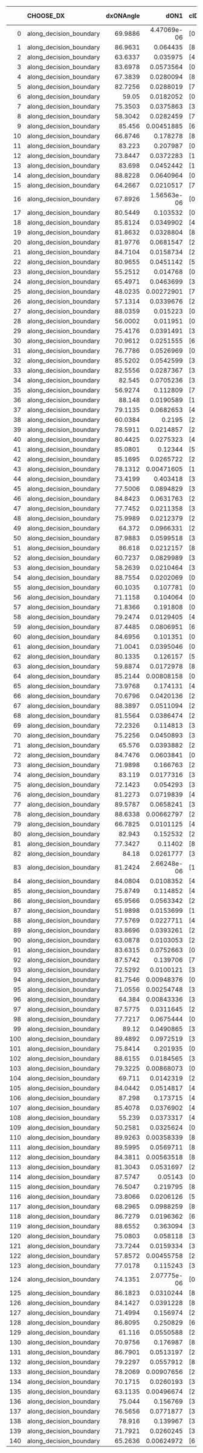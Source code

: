 |     | CHOOSE_DX               |   dxONAngle |        dON1 | cIDON1   |   dON_patch_1 |   nTON |         dON |   dxOFFAngle |       dOFF1 | cIDOFF1   |   dOFF_patch_1 |   nTOFF |        dOFF | SUCCESS   |   nExp |   dual_point_id |   subpoint_time_seconds |   total_execution_time |       logp |       dOFF/dON | Vote dOFF>dON   |
|----:|:------------------------|------------:|------------:|:---------|--------------:|-------:|------------:|-------------:|------------:|:----------|---------------:|--------:|------------:|:----------|-------:|----------------:|------------------------:|-----------------------:|-----------:|---------------:|:----------------|
|   0 | along_decision_boundary |     69.9886 | 4.47069e-06 | [0 8]    |   4.47069e-06 |      1 | 4.47069e-06 |      77.5964 | 0.154084    | [0 8]     |    0.154084    |       1 | 0.154084    | True      |      1 |               1 |                1.56247  |                1.88462 |  0         | 34465.5        | True            |
|   1 | along_decision_boundary |     86.9631 | 0.064435    | [8 9]    |   0.064435    |      1 | 0.064435    |      83.019  | 0.155368    | [8 9]     |    0.155368    |       1 | 0.155368    | True      |      2 |               3 |                1.63256  |                4.93268 | -0.5       |     2.41123    | True            |
|   2 | along_decision_boundary |     63.6337 | 0.035975    | [4 8]    |   0.035975    |      1 | 0.035975    |      64.2412 | 0.0782604   | [4 8]     |    0.0782604   |       1 | 0.0782604   | True      |      3 |               4 |                1.09739  |                6.03868 | -1         |     2.17541    | True            |
|   3 | along_decision_boundary |     83.6978 | 0.0573564   | [0 1]    |   0.0573564   |      1 | 0.0573564   |      89.4424 | 0.00287971  | [0 1]     |    0.00287971  |       1 | 0.00287971  | False     |      4 |               5 |                0.870553 |                6.91423 | -1.5       |     0.0502073  | False           |
|   4 | along_decision_boundary |     67.3839 | 0.0280094   | [8 9]    |   0.0280094   |      1 | 0.0280094   |      81.4745 | 0.0532721   | [8 9]     |    0.0532721   |       1 | 0.0532721   | True      |      5 |               7 |                1.16817  |                8.11226 | -0.5       |     1.90193    | True            |
|   5 | along_decision_boundary |     82.7256 | 0.0288019   | [7 9]    |   0.0288019   |      1 | 0.0288019   |      85.7873 | 0.00372447  | [7 9]     |    0.00372447  |       1 | 0.00372447  | False     |      6 |               8 |                0.85496  |                8.97223 | -0.9       |     0.129314   | False           |
|   6 | along_decision_boundary |     59.05   | 0.0182052   | [0 1]    |   0.0182052   |      1 | 0.0182052   |      63.003  | 0.0733868   | [0 1]     |    0.0733868   |       1 | 0.0733868   | True      |      7 |               9 |                0.734327 |                9.71454 | -0.333333  |     4.03109    | True            |
|   7 | along_decision_boundary |     75.3503 | 0.0375863   | [3 5]    |   0.0375863   |      1 | 0.0375863   |      85.4066 | 0.0528021   | [3 5]     |    0.0528021   |       1 | 0.0528021   | True      |      8 |              10 |                1.81254  |               11.5371  | -0.642857  |     1.40482    | True            |
|   8 | along_decision_boundary |     58.3042 | 0.0282459   | [7 9]    |   0.0282459   |      1 | 0.0282459   |      77.5427 | 0.0195439   | [7 9]     |    0.0195439   |       1 | 0.0195439   | False     |      9 |              13 |                0.800156 |               12.4164  | -1         |     0.691922   | False           |
|   9 | along_decision_boundary |     85.456  | 0.00451885  | [6 9]    |   0.00451885  |      1 | 0.00451885  |      88.7414 | 0.0523289   | [6 9]     |    0.0523289   |       1 | 0.0523289   | True      |     10 |              14 |                1.20871  |               13.6322  | -0.5       |    11.5801     | True            |
|  10 | along_decision_boundary |     66.8746 | 0.178278    | [8 9]    |   0.178278    |      1 | 0.178278    |      75.2787 | 0.071212    | [8 9]     |    0.071212    |       1 | 0.071212    | False     |     11 |              15 |                1.13036  |               14.7697  | -0.8       |     0.399443   | False           |
|  11 | along_decision_boundary |     83.223  | 0.207987    | [0 7]    |   0.207987    |      1 | 0.207987    |      74.5306 | 7.4347e-05  | [1 7]     |    7.4347e-05  |       1 | 7.4347e-05  | False     |     12 |              16 |                1.77412  |               16.5498  | -0.409091  |     0.00035746 | False           |
|  12 | along_decision_boundary |     73.8447 | 0.0372283   | [1 8]    |   0.0372283   |      1 | 0.0372283   |      84.7076 | 0.103196    | [0 8]     |    0.103196    |       1 | 0.103196    | True      |     13 |              17 |                0.876808 |               17.4395  | -0.166667  |     2.77198    | True            |
|  13 | along_decision_boundary |     83.698  | 0.0452442   | [1 8]    |   0.0452442   |      1 | 0.0452442   |      66.0502 | 0.0965891   | [0 8]     |    0.0965891   |       1 | 0.0965891   | True      |     14 |              18 |                1.64475  |               19.0913  | -0.346154  |     2.13484    | True            |
|  14 | along_decision_boundary |     88.8228 | 0.0640964   | [0 7]    |   0.0640964   |      1 | 0.0640964   |      82.1127 | 0.0500809   | [1 7]     |    0.0500809   |       1 | 0.0500809   | False     |     15 |              19 |                1.53256  |               20.6318  | -0.571429  |     0.781338   | False           |
|  15 | along_decision_boundary |     64.2667 | 0.0210517   | [7 9]    |   0.0210517   |      1 | 0.0210517   |      69.6572 | 0.0120464   | [7 9]     |    0.0120464   |       1 | 0.0120464   | False     |     16 |              20 |                0.916174 |               21.555   | -0.3       |     0.572228   | False           |
|  16 | along_decision_boundary |     67.8926 | 1.56563e-06 | [0 3]    |   1.56563e-06 |      1 | 1.56563e-06 |      88.7903 | 0.00234457  | [1 3]     |    0.00234457  |       1 | 0.00234457  | True      |     17 |              21 |                0.715913 |               22.279   | -0.125     |  1497.53       | True            |
|  17 | along_decision_boundary |     80.5449 | 0.103532    | [0 1]    |   0.103532    |      1 | 0.103532    |      64.2593 | 0.0898106   | [0 1]     |    0.0898106   |       1 | 0.0898106   | False     |     18 |              22 |                2.68823  |               24.9763  | -0.264706  |     0.867467   | False           |
|  18 | along_decision_boundary |     85.8124 | 0.0349902   | [4 8]    |   0.0349902   |      1 | 0.0349902   |      80.0084 | 0.103319    | [4 8]     |    0.103319    |       1 | 0.103319    | True      |     19 |              23 |                0.972128 |               25.9554  | -0.111111  |     2.95279    | True            |
|  19 | along_decision_boundary |     81.8632 | 0.0328804   | [8 9]    |   0.0328804   |      1 | 0.0328804   |      84.4771 | 0.0115707   | [8 9]     |    0.0115707   |       1 | 0.0115707   | False     |     20 |              24 |                1.19809  |               27.1609  | -0.236842  |     0.351904   | False           |
|  20 | along_decision_boundary |     81.9776 | 0.0681547   | [2 9]    |   0.0681547   |      1 | 0.0681547   |      63.3262 | 0.0479838   | [2 9]     |    0.0479838   |       1 | 0.0479838   | False     |     21 |              25 |                1.20665  |               28.3781  | -0.1       |     0.704043   | False           |
|  21 | along_decision_boundary |     84.7104 | 0.0158734   | [2 7]    |   0.0158734   |      1 | 0.0158734   |      84.0605 | 0.0558215   | [2 7]     |    0.0558215   |       1 | 0.0558215   | True      |     22 |              26 |                0.914967 |               29.2984  | -0.0238095 |     3.51666    | True            |
|  22 | along_decision_boundary |     80.9655 | 0.0451142   | [5 6]    |   0.0451142   |      1 | 0.0451142   |      89.1907 | 0.147655    | [5 6]     |    0.147655    |       1 | 0.147655    | True      |     23 |              28 |                0.814564 |               31.1222  | -0.0909091 |     3.27291    | True            |
|  23 | along_decision_boundary |     55.2512 | 0.014768    | [0 8]    |   0.014768    |      1 | 0.014768    |      59.9293 | 0.103209    | [0 8]     |    0.103209    |       1 | 0.103209    | True      |     24 |              29 |                0.972143 |               32.1087  | -0.195652  |     6.98874    | True            |
|  24 | along_decision_boundary |     65.4971 | 0.0463699   | [3 4]    |   0.0463699   |      1 | 0.0463699   |      73.9381 | 0.0507426   | [3 4]     |    0.0507426   |       1 | 0.0507426   | True      |     25 |              31 |                1.28954  |               35.8571  | -0.333333  |     1.0943     | True            |
|  25 | along_decision_boundary |     48.0235 | 0.00272901  | [7 9]    |   0.00272901  |      1 | 0.00272901  |      55.0154 | 0.0362812   | [7 9]     |    0.0362812   |       1 | 0.0362812   | True      |     26 |              32 |                1.39845  |               37.2655  | -0.5       |    13.2946     | True            |
|  26 | along_decision_boundary |     57.1314 | 0.0339676   | [2 3]    |   0.0339676   |      1 | 0.0339676   |      64.4959 | 0.236974    | [2 3]     |    0.236974    |       1 | 0.236974    | True      |     27 |              33 |                1.4231   |               38.6971  | -0.692308  |     6.97646    | True            |
|  27 | along_decision_boundary |     88.0359 | 0.015223    | [0 8]    |   0.015223    |      1 | 0.015223    |      76.7558 | 0.208838    | [1 8]     |    0.208838    |       1 | 0.208838    | True      |     28 |              34 |                1.70447  |               40.4106  | -0.907407  |    13.7185     | True            |
|  28 | along_decision_boundary |     56.0002 | 0.011951    | [0 1]    |   0.011951    |      1 | 0.011951    |      54.8416 | 0.0111861   | [0 1]     |    0.0111861   |       1 | 0.0111861   | False     |     29 |              35 |                1.00015  |               41.4226  | -1.14286   |     0.936001   | False           |
|  29 | along_decision_boundary |     75.4176 | 0.0391491   | [3 4]    |   0.0391491   |      1 | 0.0391491   |      80.9871 | 0.0241949   | [3 4]     |    0.0241949   |       1 | 0.0241949   | False     |     30 |              36 |                0.898253 |               42.3305  | -0.844828  |     0.618021   | False           |
|  30 | along_decision_boundary |     70.9612 | 0.0251555   | [6 9]    |   0.0251555   |      1 | 0.0251555   |      73.6928 | 0.0604858   | [6 9]     |    0.0604858   |       1 | 0.0604858   | True      |     31 |              37 |                1.16238  |               43.5019  | -0.6       |     2.40447    | True            |
|  31 | along_decision_boundary |     76.7786 | 0.0526969   | [0 1]    |   0.0526969   |      1 | 0.0526969   |      78.3902 | 0.0129334   | [0 1]     |    0.0129334   |       1 | 0.0129334   | False     |     32 |              41 |                0.793537 |               44.3963  | -0.790323  |     0.24543    | False           |
|  32 | along_decision_boundary |     85.5202 | 0.0542599   | [3 5]    |   0.0542599   |      1 | 0.0542599   |      87.4548 | 0.113538    | [3 5]     |    0.113538    |       1 | 0.113538    | True      |     33 |              42 |                1.04194  |               45.4452  | -0.5625    |     2.09249    | True            |
|  33 | along_decision_boundary |     82.5556 | 0.0287367   | [3 6]    |   0.0287367   |      1 | 0.0287367   |      85.8778 | 0.0240349   | [3 6]     |    0.0240349   |       1 | 0.0240349   | False     |     34 |              45 |                1.09547  |               46.5987  | -0.742424  |     0.836383   | False           |
|  34 | along_decision_boundary |     82.545  | 0.0705236   | [3 5]    |   0.0705236   |      1 | 0.0705236   |      84.5356 | 0.251681    | [3 5]     |    0.251681    |       1 | 0.251681    | True      |     35 |              48 |                2.10861  |               48.7946  | -0.529412  |     3.56875    | True            |
|  35 | along_decision_boundary |     56.9274 | 0.112809    | [7 9]    |   0.112809    |      1 | 0.112809    |      63.6666 | 0.0852088   | [7 9]     |    0.0852088   |       1 | 0.0852088   | False     |     36 |              49 |                1.34411  |               50.1477  | -0.7       |     0.755337   | False           |
|  36 | along_decision_boundary |     88.148  | 0.0190589   | [1 5]    |   0.0190589   |      1 | 0.0190589   |      64.7061 | 0.051203    | [0 5]     |    0.051203    |       1 | 0.051203    | True      |     37 |              50 |                0.877711 |               51.0324  | -0.5       |     2.68656    | True            |
|  37 | along_decision_boundary |     79.1135 | 0.0682653   | [4 8]    |   0.0682653   |      1 | 0.0682653   |      81.2971 | 0.0808937   | [4 8]     |    0.0808937   |       1 | 0.0808937   | True      |     38 |              51 |                1.03329  |               52.0727  | -0.662162  |     1.18499    | True            |
|  38 | along_decision_boundary |     60.0384 | 0.2195      | [2 4]    |   0.2195      |      1 | 0.2195      |      73.6455 | 0.114863    | [2 4]     |    0.114863    |       1 | 0.114863    | False     |     39 |              52 |                0.74322  |               52.822   | -0.842105  |     0.523291   | False           |
|  39 | along_decision_boundary |     78.5911 | 0.0214857   | [2 7]    |   0.0214857   |      1 | 0.0214857   |      66.6712 | 0.291534    | [2 7]     |    0.291534    |       1 | 0.291534    | True      |     40 |              53 |                0.761904 |               53.5919  | -0.628205  |    13.5687     | True            |
|  40 | along_decision_boundary |     80.4425 | 0.0275323   | [4 7]    |   0.0275323   |      1 | 0.0275323   |      83.9841 | 0.115083    | [4 7]     |    0.115083    |       1 | 0.115083    | True      |     41 |              54 |                1.10047  |               54.7004  | -0.8       |     4.17994    | True            |
|  41 | along_decision_boundary |     85.0801 | 0.12344     | [5 6]    |   0.12344     |      1 | 0.12344     |      68.0756 | 0.00702484  | [5 6]     |    0.00702484  |       1 | 0.00702484  | False     |     42 |              55 |                0.909565 |               55.618   | -0.987805  |     0.0569089  | False           |
|  42 | along_decision_boundary |     85.1695 | 0.0265722   | [2 6]    |   0.0265722   |      1 | 0.0265722   |      88.3422 | 0.0581437   | [2 6]     |    0.0581437   |       1 | 0.0581437   | True      |     43 |              56 |                1.28341  |               56.9086  | -0.761905  |     2.18814    | True            |
|  43 | along_decision_boundary |     78.1312 | 0.00471605  | [1 5]    |   0.00471605  |      1 | 0.00471605  |      71.571  | 0.104189    | [0 5]     |    0.104189    |       1 | 0.104189    | True      |     44 |              58 |                1.07115  |               59.1476  | -0.94186   |    22.0924     | True            |
|  44 | along_decision_boundary |     73.4199 | 0.403418    | [3 9]    |   0.403418    |      1 | 0.403418    |      65.5594 | 0.0162774   | [3 9]     |    0.0162774   |       1 | 0.0162774   | False     |     45 |              59 |                1.84518  |               61.0018  | -1.13636   |     0.0403488  | False           |
|  45 | along_decision_boundary |     77.5006 | 0.0894829   | [3 6]    |   0.0894829   |      1 | 0.0894829   |      73.98   | 0.0987813   | [3 6]     |    0.0987813   |       1 | 0.0987813   | True      |     46 |              60 |                1.74261  |               62.7529  | -0.9       |     1.10391    | True            |
|  46 | along_decision_boundary |     84.8423 | 0.0631763   | [2 3]    |   0.0631763   |      1 | 0.0631763   |      87.6465 | 0.0666111   | [2 3]     |    0.0666111   |       1 | 0.0666111   | True      |     47 |              61 |                1.32965  |               64.0906  | -1.08696   |     1.05437    | True            |
|  47 | along_decision_boundary |     77.7452 | 0.0211358   | [3 7]    |   0.0211358   |      1 | 0.0211358   |      88.8205 | 0.0772977   | [3 7]     |    0.0772977   |       1 | 0.0772977   | True      |     48 |              62 |                0.78822  |               64.8873  | -1.28723   |     3.65719    | True            |
|  48 | along_decision_boundary |     75.9989 | 0.0212379   | [2 9]    |   0.0212379   |      1 | 0.0212379   |      86.0118 | 0.140836    | [2 9]     |    0.140836    |       1 | 0.140836    | True      |     49 |              64 |                0.888129 |               65.8091  | -1.5       |     6.63134    | True            |
|  49 | along_decision_boundary |     64.372  | 0.0966331   | [2 3]    |   0.0966331   |      1 | 0.0966331   |      66.1974 | 0.00910972  | [2 3]     |    0.00910972  |       1 | 0.00910972  | False     |     50 |              65 |                1.41935  |               67.237   | -1.72449   |     0.0942713  | False           |
|  50 | along_decision_boundary |     87.9883 | 0.0599518   | [3 5]    |   0.0599518   |      1 | 0.0599518   |      83.4496 | 0.0967104   | [3 5]     |    0.0967104   |       1 | 0.0967104   | True      |     51 |              66 |                1.11465  |               68.3587  | -1.44      |     1.61314    | True            |
|  51 | along_decision_boundary |     86.618  | 0.0212157   | [8 9]    |   0.0212157   |      1 | 0.0212157   |      86.4643 | 0.0286791   | [8 9]     |    0.0286791   |       1 | 0.0286791   | True      |     52 |              67 |                1.03174  |               69.3954  | -1.65686   |     1.35178    | True            |
|  52 | along_decision_boundary |     60.7237 | 0.0829989   | [3 4]    |   0.0829989   |      1 | 0.0829989   |      71.0779 | 0.25423     | [3 4]     |    0.25423     |       1 | 0.25423     | True      |     53 |              68 |                1.68775  |               71.0882  | -1.88462   |     3.06305    | True            |
|  53 | along_decision_boundary |     58.2639 | 0.0210464   | [3 7]    |   0.0210464   |      1 | 0.0210464   |      72.2411 | 0.134914    | [3 7]     |    0.134914    |       1 | 0.134914    | True      |     54 |              69 |                1.11247  |               72.2109  | -2.12264   |     6.41033    | True            |
|  54 | along_decision_boundary |     88.7554 | 0.0202069   | [0 1]    |   0.0202069   |      1 | 0.0202069   |      82.7821 | 0.0115414   | [0 1]     |    0.0115414   |       1 | 0.0115414   | False     |     55 |              72 |                0.711709 |               73.7822  | -2.37037   |     0.571161   | False           |
|  55 | along_decision_boundary |     60.1035 | 0.107781    | [0 3]    |   0.107781    |      1 | 0.107781    |      85.7822 | 0.0316038   | [1 3]     |    0.0316038   |       1 | 0.0316038   | False     |     56 |              73 |                1.26894  |               75.0573  | -2.04545   |     0.293222   | False           |
|  56 | along_decision_boundary |     71.1158 | 0.104064    | [0 1]    |   0.104064    |      1 | 0.104064    |      74.1708 | 0.0734953   | [0 1]     |    0.0734953   |       1 | 0.0734953   | False     |     57 |              74 |                1.72011  |               76.7865  | -1.75      |     0.706248   | False           |
|  57 | along_decision_boundary |     71.8366 | 0.191808    | [0 1]    |   0.191808    |      1 | 0.191808    |      74.4874 | 0.0321105   | [0 1]     |    0.0321105   |       1 | 0.0321105   | False     |     58 |              75 |                1.58488  |               78.3793  | -1.48246   |     0.167409   | False           |
|  58 | along_decision_boundary |     79.2474 | 0.0129405   | [4 5]    |   0.0129405   |      1 | 0.0129405   |      79.9322 | 0.11123     | [4 5]     |    0.11123     |       1 | 0.11123     | True      |     59 |              76 |                0.764728 |               79.155   | -1.24138   |     8.59547    | True            |
|  59 | along_decision_boundary |     87.4485 | 0.0806951   | [6 8]    |   0.0806951   |      1 | 0.0806951   |      81.3537 | 0.270699    | [6 8]     |    0.270699    |       1 | 0.270699    | True      |     60 |              77 |                1.83733  |               80.9974  | -1.4322    |     3.3546     | True            |
|  60 | along_decision_boundary |     84.6956 | 0.101351    | [0 2]    |   0.101351    |      1 | 0.101351    |      89.8437 | 0.0671554   | [1 2]     |    0.0671554   |       1 | 0.0671554   | False     |     61 |              78 |                1.01971  |               82.0261  | -1.63333   |     0.662603   | False           |
|  61 | along_decision_boundary |     71.0041 | 0.0395046   | [0 2]    |   0.0395046   |      1 | 0.0395046   |      88.6904 | 0.184845    | [1 2]     |    0.184845    |       1 | 0.184845    | True      |     62 |              79 |                1.28563  |               83.3207  | -1.38525   |     4.67907    | True            |
|  62 | along_decision_boundary |     80.1335 | 0.126157    | [5 9]    |   0.126157    |      1 | 0.126157    |      84.1319 | 0.0952521   | [5 9]     |    0.0952521   |       1 | 0.0952521   | False     |     63 |              81 |                1.71312  |               85.0695  | -1.58065   |     0.755026   | False           |
|  63 | along_decision_boundary |     59.8874 | 0.0172978   | [8 9]    |   0.0172978   |      1 | 0.0172978   |      57.641  | 0.11282     | [8 9]     |    0.11282     |       1 | 0.11282     | True      |     64 |              82 |                0.734343 |               85.8108  | -1.34127   |     6.52223    | True            |
|  64 | along_decision_boundary |     85.2144 | 0.00808158  | [0 1]    |   0.00808158  |      1 | 0.00808158  |      81.4565 | 0.0523437   | [0 1]     |    0.0523437   |       1 | 0.0523437   | True      |     65 |              83 |                0.709132 |               86.5259  | -1.53125   |     6.47692    | True            |
|  65 | along_decision_boundary |     73.9768 | 0.174131    | [4 8]    |   0.174131    |      1 | 0.174131    |      81.6261 | 0.0829303   | [4 8]     |    0.0829303   |       1 | 0.0829303   | False     |     66 |              84 |                1.02557  |               87.5569  | -1.73077   |     0.476252   | False           |
|  66 | along_decision_boundary |     70.6796 | 0.0420136   | [2 9]    |   0.0420136   |      1 | 0.0420136   |      82.6304 | 0.0216987   | [2 9]     |    0.0216987   |       1 | 0.0216987   | False     |     67 |              85 |                0.84421  |               88.4092  | -1.48485   |     0.516469   | False           |
|  67 | along_decision_boundary |     88.3897 | 0.0511094   | [2 7]    |   0.0511094   |      1 | 0.0511094   |      88.2403 | 0.0847509   | [2 7]     |    0.0847509   |       1 | 0.0847509   | True      |     68 |              86 |                1.6455   |               90.0627  | -1.26119   |     1.65823    | True            |
|  68 | along_decision_boundary |     81.5564 | 0.0386474   | [2 7]    |   0.0386474   |      1 | 0.0386474   |      87.1089 | 0.0370833   | [2 7]     |    0.0370833   |       1 | 0.0370833   | False     |     69 |              87 |                1.35582  |               91.4235  | -1.44118   |     0.959531   | False           |
|  69 | along_decision_boundary |     72.2326 | 0.114813    | [3 9]    |   0.114813    |      1 | 0.114813    |      72.5102 | 0.160152    | [3 9]     |    0.160152    |       1 | 0.160152    | True      |     70 |              88 |                1.31127  |               92.7428  | -1.22464   |     1.39489    | True            |
|  70 | along_decision_boundary |     75.2256 | 0.0450893   | [3 5]    |   0.0450893   |      1 | 0.0450893   |      79.6431 | 0.0718863   | [3 5]     |    0.0718863   |       1 | 0.0718863   | True      |     71 |              89 |                0.710445 |               93.4582  | -1.4       |     1.59431    | True            |
|  71 | along_decision_boundary |     65.576  | 0.0393882   | [2 7]    |   0.0393882   |      1 | 0.0393882   |      73.7264 | 0.0475284   | [2 7]     |    0.0475284   |       1 | 0.0475284   | True      |     72 |              90 |                1.13947  |               94.6066  | -1.58451   |     1.20666    | True            |
|  72 | along_decision_boundary |     84.7476 | 0.0603841   | [0 1]    |   0.0603841   |      1 | 0.0603841   |      89.3463 | 0.0474525   | [0 1]     |    0.0474525   |       1 | 0.0474525   | False     |     73 |              91 |                0.801123 |               95.4128  | -1.77778   |     0.785843   | False           |
|  73 | along_decision_boundary |     71.9898 | 0.166763    | [2 7]    |   0.166763    |      1 | 0.166763    |      65.4652 | 0.0884405   | [2 7]     |    0.0884405   |       1 | 0.0884405   | False     |     74 |              92 |                0.890925 |               96.3126  | -1.5411    |     0.530336   | False           |
|  74 | along_decision_boundary |     83.119  | 0.0177316   | [3 7]    |   0.0177316   |      1 | 0.0177316   |      84.4537 | 0.152548    | [3 7]     |    0.152548    |       1 | 0.152548    | True      |     75 |              93 |                1.33159  |               97.6546  | -1.32432   |     8.60317    | True            |
|  75 | along_decision_boundary |     72.1423 | 0.054293    | [3 6]    |   0.054293    |      1 | 0.054293    |      78.4705 | 0.0130366   | [3 6]     |    0.0130366   |       1 | 0.0130366   | False     |     76 |              95 |                0.856169 |               98.5506  | -1.5       |     0.240116   | False           |
|  76 | along_decision_boundary |     81.2273 | 0.0719839   | [4 9]    |   0.0719839   |      1 | 0.0719839   |      84.7206 | 0.033753    | [4 9]     |    0.033753    |       1 | 0.033753    | False     |     77 |              96 |                1.06351  |               99.6211  | -1.28947   |     0.468897   | False           |
|  77 | along_decision_boundary |     89.5787 | 0.0658241   | [3 7]    |   0.0658241   |      1 | 0.0658241   |      82.0183 | 0.0242531   | [3 7]     |    0.0242531   |       1 | 0.0242531   | False     |     78 |              97 |                1.27092  |              100.901   | -1.0974    |     0.368453   | False           |
|  78 | along_decision_boundary |     88.6338 | 0.00662797  | [2 4]    |   0.00662797  |      1 | 0.00662797  |      81.2619 | 0.20756     | [2 4]     |    0.20756     |       1 | 0.20756     | True      |     79 |              98 |                0.923028 |              101.83    | -0.923077  |    31.3157     | True            |
|  79 | along_decision_boundary |     66.7825 | 0.0101125   | [4 7]    |   0.0101125   |      1 | 0.0101125   |      56.9591 | 0.018366    | [4 7]     |    0.018366    |       1 | 0.018366    | True      |     80 |              99 |                0.893326 |              102.73    | -1.06962   |     1.81616    | True            |
|  80 | along_decision_boundary |     82.943  | 0.152532    | [2 7]    |   0.152532    |      1 | 0.152532    |      74.5375 | 0.0069718   | [2 7]     |    0.0069718   |       1 | 0.0069718   | False     |     81 |             100 |                1.13821  |              103.878   | -1.225     |     0.0457073  | False           |
|  81 | along_decision_boundary |     77.3427 | 0.11402     | [8 9]    |   0.11402     |      1 | 0.11402     |      89.1221 | 0.000621042 | [8 9]     |    0.000621042 |       1 | 0.000621042 | False     |     82 |             101 |                0.721905 |              104.61    | -1.04321   |     0.0054468  | False           |
|  82 | along_decision_boundary |     84.18   | 0.0261777   | [3 9]    |   0.0261777   |      1 | 0.0261777   |      74.5026 | 0.00321514  | [3 9]     |    0.00321514  |       1 | 0.00321514  | False     |     83 |             102 |                0.86357  |              105.479   | -0.878049  |     0.12282    | False           |
|  83 | along_decision_boundary |     81.2424 | 2.66248e-06 | [1 8]    |   2.66248e-06 |      1 | 2.66248e-06 |      89.8523 | 0.0368553   | [1 8]     |    0.0368553   |       1 | 0.0368553   | True      |     84 |             103 |                0.960955 |              106.45    | -0.728916  | 13842.5        | True            |
|  84 | along_decision_boundary |     84.0804 | 0.0108352   | [4 8]    |   0.0108352   |      1 | 0.0108352   |      71.8485 | 0.0724154   | [4 8]     |    0.0724154   |       1 | 0.0724154   | True      |     85 |             104 |                1.15768  |              107.615   | -0.857143  |     6.68334    | True            |
|  85 | along_decision_boundary |     75.8749 | 0.114852    | [4 8]    |   0.114852    |      1 | 0.114852    |      65.4247 | 0.000981397 | [4 8]     |    0.000981397 |       1 | 0.000981397 | False     |     86 |             105 |                0.995619 |              108.617   | -0.994118  |     0.00854486 | False           |
|  86 | along_decision_boundary |     65.9566 | 0.0563342   | [2 4]    |   0.0563342   |      1 | 0.0563342   |      73.1254 | 0.672604    | [2 4]     |    0.672604    |       1 | 0.672604    | True      |     87 |             106 |                1.29431  |              109.921   | -0.837209  |    11.9395     | True            |
|  87 | along_decision_boundary |     51.9898 | 0.0153699   | [1 9]    |   0.0153699   |      1 | 0.0153699   |      75.9899 | 0.0460638   | [0 9]     |    0.0460638   |       1 | 0.0460638   | True      |     88 |             107 |                0.762406 |              110.689   | -0.971264  |     2.99701    | True            |
|  88 | along_decision_boundary |     77.5769 | 0.0227711   | [4 8]    |   0.0227711   |      1 | 0.0227711   |      87.975  | 0.0760989   | [4 8]     |    0.0760989   |       1 | 0.0760989   | True      |     89 |             108 |                0.830944 |              111.525   | -1.11364   |     3.34191    | True            |
|  89 | along_decision_boundary |     83.8696 | 0.0393261   | [2 3]    |   0.0393261   |      1 | 0.0393261   |      63.4039 | 0.100185    | [2 3]     |    0.100185    |       1 | 0.100185    | True      |     90 |             109 |                1.33719  |              112.868   | -1.26404   |     2.54755    | True            |
|  90 | along_decision_boundary |     63.0878 | 0.0103053   | [2 8]    |   0.0103053   |      1 | 0.0103053   |      70.0106 | 0.00306411  | [2 8]     |    0.00306411  |       1 | 0.00306411  | False     |     91 |             111 |                0.798384 |              113.689   | -1.42222   |     0.297333   | False           |
|  91 | along_decision_boundary |     83.6315 | 0.0752663   | [0 1]    |   0.0752663   |      1 | 0.0752663   |      86.4972 | 0.155194    | [0 1]     |    0.155194    |       1 | 0.155194    | True      |     92 |             112 |                1.33446  |              115.033   | -1.23626   |     2.06193    | True            |
|  92 | along_decision_boundary |     87.5742 | 0.139706    | [7 9]    |   0.139706    |      1 | 0.139706    |      84.6102 | 0.151553    | [7 9]     |    0.151553    |       1 | 0.151553    | True      |     93 |             113 |                1.12329  |              116.164   | -1.3913    |     1.0848     | True            |
|  93 | along_decision_boundary |     72.5292 | 0.0100121   | [3 5]    |   0.0100121   |      1 | 0.0100121   |      80.2335 | 0.0928734   | [3 5]     |    0.0928734   |       1 | 0.0928734   | True      |     94 |             115 |                0.729544 |              116.927   | -1.55376   |     9.27614    | True            |
|  94 | along_decision_boundary |     81.7546 | 0.00948376  | [0 1]    |   0.00948376  |      1 | 0.00948376  |      86.7763 | 0.0415157   | [0 1]     |    0.0415157   |       1 | 0.0415157   | True      |     95 |             116 |                0.764303 |              117.704   | -1.7234    |     4.37755    | True            |
|  95 | along_decision_boundary |     71.0556 | 0.00254748  | [3 7]    |   0.00254748  |      1 | 0.00254748  |      82.2496 | 0.0754955   | [3 7]     |    0.0754955   |       1 | 0.0754955   | True      |     96 |             117 |                0.750005 |              118.464   | -1.9       |    29.6353     | True            |
|  96 | along_decision_boundary |     64.384  | 0.00843336  | [3 7]    |   0.00843336  |      1 | 0.00843336  |      72.2178 | 0.167725    | [3 7]     |    0.167725    |       1 | 0.167725    | True      |     97 |             118 |                1.06813  |              119.537   | -2.08333   |    19.8882     | True            |
|  97 | along_decision_boundary |     87.5775 | 0.0311645   | [2 4]    |   0.0311645   |      1 | 0.0311645   |      83.9749 | 0.0249722   | [2 4]     |    0.0249722   |       1 | 0.0249722   | False     |     98 |             120 |                1.31318  |              120.891   | -2.2732    |     0.801303   | False           |
|  98 | along_decision_boundary |     77.7217 | 0.0675444   | [0 2]    |   0.0675444   |      1 | 0.0675444   |      87.9079 | 0.0249811   | [1 2]     |    0.0249811   |       1 | 0.0249811   | False     |     99 |             121 |                1.4254   |              122.325   | -2.04082   |     0.369848   | False           |
|  99 | along_decision_boundary |     89.12   | 0.0490865   | [3 6]    |   0.0490865   |      1 | 0.0490865   |      89.7191 | 0.183449    | [3 6]     |    0.183449    |       1 | 0.183449    | True      |    100 |             122 |                1.26073  |              123.593   | -1.82323   |     3.73726    | True            |
| 100 | along_decision_boundary |     89.4892 | 0.0972519   | [3 5]    |   0.0972519   |      1 | 0.0972519   |      88.6106 | 0.0202716   | [3 5]     |    0.0202716   |       1 | 0.0202716   | False     |    101 |             123 |                0.923995 |              124.522   | -2         |     0.208445   | False           |
| 101 | along_decision_boundary |     75.8414 | 0.201935    | [0 8]    |   0.201935    |      1 | 0.201935    |      60.2386 | 0.0675796   | [1 8]     |    0.0675796   |       1 | 0.0675796   | False     |    102 |             124 |                1.94353  |              126.476   | -1.78713   |     0.334661   | False           |
| 102 | along_decision_boundary |     88.6155 | 0.0184565   | [3 5]    |   0.0184565   |      1 | 0.0184565   |      83.4502 | 0.0415039   | [3 5]     |    0.0415039   |       1 | 0.0415039   | True      |    103 |             125 |                0.896655 |              127.379   | -1.58824   |     2.24874    | True            |
| 103 | along_decision_boundary |     79.3225 | 0.00868073  | [0 4]    |   0.00868073  |      1 | 0.00868073  |      82.6094 | 0.00238148  | [1 4]     |    0.00238148  |       1 | 0.00238148  | False     |    104 |             126 |                0.757155 |              128.142   | -1.75243   |     0.274341   | False           |
| 104 | along_decision_boundary |     69.711  | 0.0142319   | [2 3]    |   0.0142319   |      1 | 0.0142319   |      75.7031 | 0.072294    | [2 3]     |    0.072294    |       1 | 0.072294    | True      |    105 |             127 |                1.41976  |              129.57    | -1.55769   |     5.07973    | True            |
| 105 | along_decision_boundary |     84.0442 | 0.0514817   | [4 8]    |   0.0514817   |      1 | 0.0514817   |      85.4775 | 0.000287096 | [4 8]     |    0.000287096 |       1 | 0.000287096 | False     |    106 |             128 |                0.771395 |              130.351   | -1.71905   |     0.00557667 | False           |
| 106 | along_decision_boundary |     87.298  | 0.173715    | [4 8]    |   0.173715    |      1 | 0.173715    |      88.3771 | 0.00798491  | [4 8]     |    0.00798491  |       1 | 0.00798491  | False     |    107 |             129 |                1.37188  |              131.73    | -1.5283    |     0.0459656  | False           |
| 107 | along_decision_boundary |     85.4078 | 0.0376902   | [4 8]    |   0.0376902   |      1 | 0.0376902   |      89.1555 | 0.0191855   | [4 8]     |    0.0191855   |       1 | 0.0191855   | False     |    108 |             130 |                0.817587 |              132.557   | -1.35047   |     0.509032   | False           |
| 108 | along_decision_boundary |     55.239  | 0.0373317   | [4 7]    |   0.0373317   |      1 | 0.0373317   |      68.52   | 0.103968    | [4 7]     |    0.103968    |       1 | 0.103968    | True      |    109 |             131 |                1.32594  |              133.887   | -1.18519   |     2.78498    | True            |
| 109 | along_decision_boundary |     50.2581 | 0.0325624   | [0 9]    |   0.0325624   |      1 | 0.0325624   |      89.3243 | 0.0177069   | [1 9]     |    0.0177069   |       1 | 0.0177069   | False     |    110 |             132 |                0.940142 |              134.837   | -1.32569   |     0.543783   | False           |
| 110 | along_decision_boundary |     89.9263 | 0.00358339  | [8 9]    |   0.00358339  |      1 | 0.00358339  |      86.752  | 0.0257394   | [8 9]     |    0.0257394   |       1 | 0.0257394   | True      |    111 |             133 |                1.03416  |              135.88    | -1.16364   |     7.18297    | True            |
| 111 | along_decision_boundary |     89.5995 | 0.0569711   | [8 9]    |   0.0569711   |      1 | 0.0569711   |      85.9754 | 0.0107441   | [8 9]     |    0.0107441   |       1 | 0.0107441   | False     |    112 |             134 |                1.22031  |              137.106   | -1.3018    |     0.188589   | False           |
| 112 | along_decision_boundary |     84.3811 | 0.00563518  | [8 9]    |   0.00563518  |      1 | 0.00563518  |      79.4885 | 0.0731886   | [8 9]     |    0.0731886   |       1 | 0.0731886   | True      |    113 |             135 |                1.14114  |              138.257   | -1.14286   |    12.9878     | True            |
| 113 | along_decision_boundary |     81.3043 | 0.0531697   | [2 7]    |   0.0531697   |      1 | 0.0531697   |      86.3793 | 0.184314    | [2 7]     |    0.184314    |       1 | 0.184314    | True      |    114 |             136 |                0.90347  |              139.169   | -1.27876   |     3.46653    | True            |
| 114 | along_decision_boundary |     87.5747 | 0.05143     | [0 1]    |   0.05143     |      1 | 0.05143     |      87.6636 | 0.0105315   | [0 1]     |    0.0105315   |       1 | 0.0105315   | False     |    115 |             137 |                0.770591 |              139.945   | -1.42105   |     0.204774   | False           |
| 115 | along_decision_boundary |     76.5047 | 0.219795    | [8 9]    |   0.219795    |      1 | 0.219795    |      78.2556 | 0.0990438   | [8 9]     |    0.0990438   |       1 | 0.0990438   | False     |    116 |             138 |                0.9601   |              140.912   | -1.25652   |     0.450619   | False           |
| 116 | along_decision_boundary |     73.8066 | 0.0206126   | [5 7]    |   0.0206126   |      1 | 0.0206126   |      54.5076 | 0.0962479   | [5 7]     |    0.0962479   |       1 | 0.0962479   | True      |    117 |             139 |                0.772509 |              141.694   | -1.10345   |     4.66937    | True            |
| 117 | along_decision_boundary |     68.2965 | 0.0988259   | [8 9]    |   0.0988259   |      1 | 0.0988259   |      70.1283 | 0.154131    | [8 9]     |    0.154131    |       1 | 0.154131    | True      |    118 |             140 |                1.43044  |              143.133   | -1.23504   |     1.55962    | True            |
| 118 | along_decision_boundary |     86.7279 | 0.0196362   | [6 8]    |   0.0196362   |      1 | 0.0196362   |      83.1313 | 0.274611    | [6 8]     |    0.274611    |       1 | 0.274611    | True      |    119 |             141 |                1.39721  |              144.538   | -1.37288   |    13.9849     | True            |
| 119 | along_decision_boundary |     88.6552 | 0.363094    | [3 5]    |   0.363094    |      1 | 0.363094    |      83.5824 | 0.300461    | [3 5]     |    0.300461    |       1 | 0.300461    | False     |    120 |             142 |                2.25312  |              146.801   | -1.51681   |     0.827503   | False           |
| 120 | along_decision_boundary |     75.0803 | 0.058118    | [3 5]    |   0.058118    |      1 | 0.058118    |      81.8689 | 0.00708911  | [3 5]     |    0.00708911  |       1 | 0.00708911  | False     |    121 |             143 |                0.9691   |              147.776   | -1.35      |     0.121978   | False           |
| 121 | along_decision_boundary |     73.7244 | 0.0159334   | [3 9]    |   0.0159334   |      1 | 0.0159334   |      66.4948 | 0.182103    | [3 9]     |    0.182103    |       1 | 0.182103    | True      |    122 |             145 |                0.92453  |              149.615   | -1.19421   |    11.429      | True            |
| 122 | along_decision_boundary |     57.8572 | 0.00455758  | [2 9]    |   0.00455758  |      1 | 0.00455758  |      69.8107 | 0.131793    | [2 9]     |    0.131793    |       1 | 0.131793    | True      |    123 |             146 |                1.47431  |              151.096   | -1.32787   |    28.9173     | True            |
| 123 | along_decision_boundary |     77.0178 | 0.115243    | [3 8]    |   0.115243    |      1 | 0.115243    |      81.9902 | 0.00451737  | [3 8]     |    0.00451737  |       1 | 0.00451737  | False     |    124 |             147 |                1.05222  |              152.154   | -1.46748   |     0.0391986  | False           |
| 124 | along_decision_boundary |     74.1351 | 2.07775e-06 | [0 8]    |   2.07775e-06 |      1 | 2.07775e-06 |      80.9357 | 0.167687    | [1 8]     |    0.167687    |       1 | 0.167687    | True      |    125 |             149 |                1.19431  |              154.825   | -1.30645   | 80706          | True            |
| 125 | along_decision_boundary |     86.1823 | 0.0310244   | [8 9]    |   0.0310244   |      1 | 0.0310244   |      79.3628 | 0.0630409   | [8 9]     |    0.0630409   |       1 | 0.0630409   | True      |    126 |             150 |                0.933265 |              155.766   | -1.444     |     2.03198    | True            |
| 126 | along_decision_boundary |     84.1427 | 0.0391228   | [8 9]    |   0.0391228   |      1 | 0.0391228   |      86.2592 | 0.0336504   | [8 9]     |    0.0336504   |       1 | 0.0336504   | False     |    127 |             151 |                1.02874  |              156.801   | -1.5873    |     0.860122   | False           |
| 127 | along_decision_boundary |     71.4994 | 0.156974    | [2 7]    |   0.156974    |      1 | 0.156974    |      79.1131 | 0.0405016   | [2 7]     |    0.0405016   |       1 | 0.0405016   | False     |    128 |             152 |                0.818651 |              157.626   | -1.42126   |     0.258014   | False           |
| 128 | along_decision_boundary |     86.8095 | 0.250829    | [6 7]    |   0.250829    |      1 | 0.250829    |      82.9708 | 0.0340158   | [6 7]     |    0.0340158   |       1 | 0.0340158   | False     |    129 |             153 |                1.5004   |              159.131   | -1.26562   |     0.135613   | False           |
| 129 | along_decision_boundary |     61.116  | 0.0550588   | [2 7]    |   0.0550588   |      1 | 0.0550588   |      70.4424 | 0.0554417   | [2 7]     |    0.0554417   |       1 | 0.0554417   | True      |    130 |             154 |                1.10223  |              160.24    | -1.12016   |     1.00695    | True            |
| 130 | along_decision_boundary |     70.9756 | 0.176987    | [8 9]    |   0.176987    |      1 | 0.176987    |      75.9413 | 0.365307    | [8 9]     |    0.365307    |       1 | 0.365307    | True      |    131 |             155 |                2.65787  |              162.907   | -1.24615   |     2.06404    | True            |
| 131 | along_decision_boundary |     86.7901 | 0.0513197   | [2 6]    |   0.0513197   |      1 | 0.0513197   |      84.6963 | 0.0157069   | [2 6]     |    0.0157069   |       1 | 0.0157069   | False     |    132 |             156 |                0.812921 |              163.729   | -1.37786   |     0.30606    | False           |
| 132 | along_decision_boundary |     79.2297 | 0.0557912   | [8 9]    |   0.0557912   |      1 | 0.0557912   |      82.6939 | 0.0182149   | [8 9]     |    0.0182149   |       1 | 0.0182149   | False     |    133 |             157 |                1.00707  |              164.742   | -1.22727   |     0.326484   | False           |
| 133 | along_decision_boundary |     78.2069 | 0.00907656  | [2 3]    |   0.00907656  |      1 | 0.00907656  |      74.8648 | 0.00273174  | [2 3]     |    0.00273174  |       1 | 0.00273174  | False     |    134 |             158 |                0.836699 |              165.588   | -1.08647   |     0.300967   | False           |
| 134 | along_decision_boundary |     70.1715 | 0.0260193   | [3 7]    |   0.0260193   |      1 | 0.0260193   |      72.1891 | 0.00192478  | [3 7]     |    0.00192478  |       1 | 0.00192478  | False     |    135 |             159 |                0.823883 |              166.419   | -0.955224  |     0.0739752  | False           |
| 135 | along_decision_boundary |     63.1135 | 0.00496674  | [2 7]    |   0.00496674  |      1 | 0.00496674  |      73.5667 | 0.0453961   | [2 7]     |    0.0453961   |       1 | 0.0453961   | True      |    136 |             160 |                0.768623 |              167.196   | -0.833333  |     9.14002    | True            |
| 136 | along_decision_boundary |     75.044  | 0.156769    | [3 6]    |   0.156769    |      1 | 0.156769    |      81.8674 | 0.0883385   | [3 6]     |    0.0883385   |       1 | 0.0883385   | False     |    137 |             161 |                1.8809   |              169.086   | -0.941176  |     0.563495   | False           |
| 137 | along_decision_boundary |     76.5656 | 0.0771877   | [3 9]    |   0.0771877   |      1 | 0.0771877   |      82.3921 | 0.00733529  | [3 9]     |    0.00733529  |       1 | 0.00733529  | False     |    138 |             162 |                1.23407  |              170.329   | -0.821168  |     0.095032   | False           |
| 138 | along_decision_boundary |     78.916  | 0.139967    | [3 9]    |   0.139967    |      1 | 0.139967    |      83.3822 | 0.00599445  | [3 9]     |    0.00599445  |       1 | 0.00599445  | False     |    139 |             163 |                1.24208  |              171.582   | -0.710145  |     0.0428276  | False           |
| 139 | along_decision_boundary |     71.7921 | 0.0260245   | [3 9]    |   0.0260245   |      1 | 0.0260245   |      78.1662 | 0.0637756   | [3 9]     |    0.0637756   |       1 | 0.0637756   | True      |    140 |             164 |                1.01147  |              172.599   | -0.607914  |     2.45059    | True            |
| 140 | along_decision_boundary |     65.2636 | 0.00624972  | [6 9]    |   0.00624972  |      1 | 0.00624972  |      74.8442 | 0.0700763   | [6 9]     |    0.0700763   |       1 | 0.0700763   | True      |    141 |             165 |                0.85704  |              173.463   | -0.7       |    11.2127     | True            |
